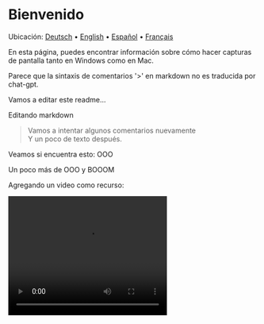 # Bienvenido
Ubicación: [Deutsch](https://ewildingli.github.io/Global-Instructor-Guidelines/DE/) • [English](https://ewildingli.github.io/Global-Instructor-Guidelines/) • [Español](https://ewildingli.github.io/Global-Instructor-Guidelines/ES/) • [Français](https://ewildingli.github.io/Global-Instructor-Guidelines/FR/)

En esta página, puedes encontrar información sobre cómo hacer capturas de pantalla tanto en Windows como en Mac.

Parece que la sintaxis de comentarios '>' en markdown no es traducida por chat-gpt.

Vamos a editar este readme...

Editando markdown

> Vamos a intentar algunos comentarios nuevamente  
Y un poco de texto después.

Veamos si encuentra esto: OOO

Un poco más de OOO y BOOOM

Agregando un video como recurso:

<video width="320" height="240" controls><source src="https://github.com/user-attachments/assets/be74703f-6879-45a5-ac12-fa11a221ed79" type="video/mp4">Tu navegador no soporta la etiqueta de video.</video>